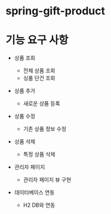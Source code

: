 # spring-gift-product

# 기능 요구 사항
- 상품 조회
  - 전체 상품 조회
  - 싱품 단건 조회

- 상품 추가
  - 새로운 상품 등록

- 상품 수정
  - 기존 상품 정보 수정

- 상품 삭제
  - 특정 상품 삭제

- 관리자 페이지
  - 관리자 페이지 뷰 구현

- 데이터베이스 연동
  - H2 DB와 연동